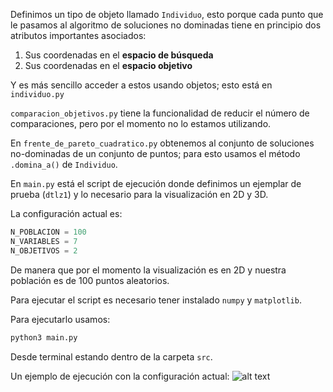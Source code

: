 Definimos un tipo de objeto llamado `Individuo`, esto porque cada punto que le pasamos al algoritmo de soluciones no dominadas tiene en principio dos atributos importantes asociados:

1. Sus coordenadas en el **espacio de búsqueda** 
2. Sus coordenadas en el **espacio objetivo**

Y es más sencillo acceder a estos usando objetos; esto está en `individuo.py`

`comparacion_objetivos.py` tiene la funcionalidad de reducir el número de comparaciones, pero por el momento no lo estamos utilizando.

En `frente_de_pareto_cuadratico.py` obtenemos al conjunto de soluciones no-dominadas de un conjunto de puntos; para esto usamos el método `.domina_a()` de `Individuo`.

En `main.py` está el script de ejecución donde definimos un ejemplar de prueba (`dtlz1`) y lo necesario para la visualización en 2D y 3D.

La configuración actual es:
```python
N_POBLACION = 100
N_VARIABLES = 7
N_OBJETIVOS = 2
```

De manera que por el momento la visualización es en 2D y nuestra población es de 100 puntos aleatorios.

Para ejecutar el script es necesario tener instalado `numpy` y `matplotlib`.

Para ejecutarlo usamos:
```python
python3 main.py
```
Desde terminal estando dentro de la carpeta `src`.

Un ejemplo de ejecución con la configuración actual:
![alt text](Imágenes/sols_no_dominadas.png)

